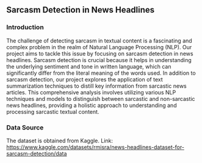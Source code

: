 ## Sarcasm Detection in News Headlines

### Introduction
The challenge of detecting sarcasm in textual content is a fascinating and complex problem in the realm of Natural Language Processing (NLP). Our project aims to tackle this issue by focusing on sarcasm detection in news headlines. Sarcasm detection is crucial because it helps in understanding the underlying sentiment and tone in written language, which can significantly differ from the literal meaning of the words used. In addition to sarcasm detection, our project explores the application of text summarization techniques to distill key information from sarcastic news articles. This comprehensive analysis involves utilizing various NLP techniques and models to distinguish between sarcastic and non-sarcastic news headlines, providing a holistic approach to understanding and processing sarcastic textual content.

### Data Source
The dataset is obtained from Kaggle. Link: https://www.kaggle.com/datasets/rmisra/news-headlines-dataset-for-sarcasm-detection/data
